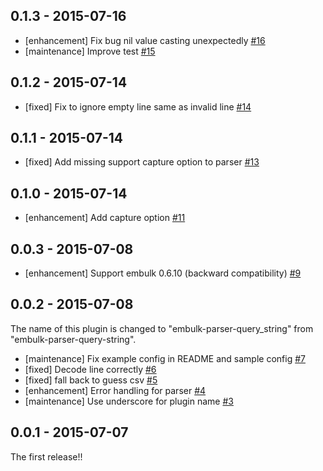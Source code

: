 ## 0.1.3 - 2015-07-16
* [enhancement] Fix bug nil value casting unexpectedly [#16](https://github.com/treasure-data/embulk-parser-query_string/pull/16)
* [maintenance] Improve test [#15](https://github.com/treasure-data/embulk-parser-query_string/pull/15)

## 0.1.2 - 2015-07-14
* [fixed] Fix to ignore empty line same as invalid line [#14](https://github.com/treasure-data/embulk-parser-query_string/pull/14)

## 0.1.1 - 2015-07-14
* [fixed] Add missing support capture option to parser [#13](https://github.com/treasure-data/embulk-parser-query_string/pull/13)

## 0.1.0 - 2015-07-14
* [enhancement] Add capture option [#11](https://github.com/treasure-data/embulk-parser-query_string/pull/11)

## 0.0.3 - 2015-07-08

* [enhancement] Support embulk 0.6.10 (backward compatibility) [#9](https://github.com/treasure-data/embulk-parser-query_string/pull/9)

## 0.0.2 - 2015-07-08

The name of this plugin is changed to "embulk-parser-query_string" from "embulk-parser-query-string".

* [maintenance] Fix example config in README and sample config [#7](https://github.com/treasure-data/embulk-parser-query_string/pull/7)
* [fixed] Decode line correctly [#6](https://github.com/treasure-data/embulk-parser-query_string/pull/6)
* [fixed] fall back to guess csv [#5](https://github.com/treasure-data/embulk-parser-query_string/pull/5)
* [enhancement] Error handling for parser [#4](https://github.com/treasure-data/embulk-parser-query_string/pull/4)
* [maintenance] Use underscore for plugin name [#3](https://github.com/treasure-data/embulk-parser-query_string/pull/3)

## 0.0.1 - 2015-07-07

The first release!!
